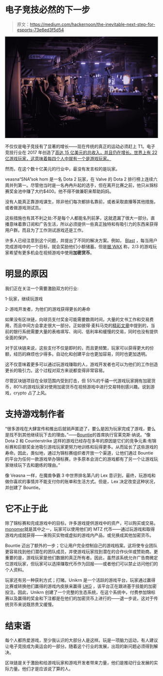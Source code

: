 # 电子竞技必然的下一步

> 原文：<https://medium.com/hackernoon/the-inevitable-next-step-for-esports-73e6ed3f5d54>

![](img/b6c5c34f2362d8e3f08e5c7d354323d5.png)

不仅仅是电子竞技有了显著的增长——现在传统的真正的运动必须赶上 T1。电子竞技行业在 2017 年创造了[高达 15 亿美元的总收入，并且仍在增长。世界上有 22 亿游戏玩家，这意味着每四个人中就有一个是游戏玩家。](https://dotesports.com/business/news/study-esports-industry-revenue-2017-superdata-predictions-19399)

然而，在这个数十亿美元的行业中，最没有发言权的是玩家。

veasna“SNA”sok hom 是一名 Dota 2 玩家，在 Valve 的 Dota 2 排行榜上连续六周并列第一。尽管他当时是一名冉冉升起的选手，但在离开比赛之前，他只从锦标赛奖金池中赚了大约$400。他不得不做兼职来帮助妈妈。

没有人能真正靠游戏谋生，除非他们每次都排名靠前，或者采取直播等其他措施，或者做游戏测试员。

这些措施也有其不利之处:不是每个人都能名列前茅，这就遗漏了很大一部分。直播意味着靠订阅和广告生活，所以必须提供一些真正独特和有吸引力的东西来获得用户群。而且为了工作测试游戏还是工作。

许多人已经注意到这个问题，并提出了不同的解决方案。例如， [Blast](https://blast.com/) ，每当用户完成游戏中的一个目标，就会奖励他们小额储蓄。但是[据 WAX](/wax-io/cryptocurrencies-are-on-track-to-dominate-online-video-gaming-and-here-are-the-numbers-that-show-cbe81dc397b0) 称，2/3 的游戏玩家希望有更多机会在视频游戏中使用**加密货币**。

# 明显的原因

我们正在关注一个需要激励双方的行业:

1-玩家，继续玩游戏

2-游戏开发者，为他们的游戏获得更长的寿命

如果没有区块链，向球员支付奖金可能需要数周时间，大量的文书工作和交易费用，而且中间方会拿走很大一部分。正如彼得·麦科马克的[精彩文章](https://hackernoon.com/an-open-letter-to-banks-about-bitcoin-and-cryptocurrencies-b0c7ef9b7c62)中提到的，当前的银行系统需要大量的表格填写、询问、低利率和缓慢的交易，同时也没有提供全面的保护。

对于区块链来说，这些支付不仅是即时的，而且更频繁，玩家可以获得更大的份额，经历的麻烦也少得多。自动化和创建平台也更加容易，同时也更加透明。

这不仅意味着更多可以通过玩游戏赚取的人，游戏开发者也可以为他们的工作创造更长的吸引力。这个过程对双方来说都变得非常容易。

尽管区块链项目在全球范围内受到打击，但 55%的千禧一代游戏玩家拥有加密货币，80%的游戏玩家对使用加密货币在视频游戏中进行交易特别感兴趣。说到游戏，crypto 占了上风。

# 支持游戏制作者

“很多游戏在大肆宣传和推出后就销声匿迹了，要么是因为玩家完成了游戏，要么是找不到其他继续玩下去的理由。”——[Bountie](https://bountie.io/)的首席执行官莱克斯·纳说。“像 Dota 2 和 Counterstrike 这样的游戏已经存在多年的原因是它们的竞争元素:有锦标赛和巨额奖金池吸引游戏玩家更努力地训练和玩得更多。从而延长了这些游戏的寿命。因此，类似地，通过为锦标赛组织者开放一个渠道，让他们通过 Bountie 的平台为任何一款游戏举办锦标赛，许多原本会消亡的游戏都有了另一个让游戏玩家继续玩下去和磨练的理由。”

像 Veasna 一样，在魔兽争霸 3 中世界排名第八的 Lex 意识到，最终，玩游戏和做你喜欢的事情并不能支付你的账单和生活方式。但是，Lex 决定改变这种状况，并创建了 Bountie。

# 它不止于此

除了锦标赛和完成游戏中的目标，许多游戏提供游戏中的资产，可以购买或交易。[monomer](https://www.monetizr.io/)就是其中之一，玩家可以使用他们的 MTZ 代币——通过玩游戏和取得游戏内成就获得——来购买实物或虚拟的游戏内产品，或兑换成其他加密货币。

Bountie 迈出了额外的一步；它让用户完全控制自己的游戏档案。这将使专业团队更容易找到他们潜在的团队成员，并使游戏玩家找到潜在的合作伙伴或赞助商。更重要的是，游戏玩家是他们数据的真正所有者。因此，虽然该系统允许广告商微定位游戏玩家，但玩家可以选择赚取代币作为回报——或者他们可以禁止访问他们的个人资料。

玩家还有另一种获利方式；打赌。Unikrn 是一个活跃的游戏平台，玩家通过赢得比赛或转换他们赢得的游戏内皮肤来赢得 [UKG](https://unikoingold.com/) ，该平台正在跟进基于技能的加密投注。因此，Unikrn 创建了一个完整的生态系统，在这个系统中，付费参加锦标赛以及赢得的奖金和下注都是在他们的加密货币上进行的——退一步说，这对于传统货币来说既昂贵又缓慢。

# 结束语

每个人都热爱游戏，至少我认识的大部分人是这样。玩是一项脑力运动，有人建议让电子竞技成为奥运会的一部分。随着这个行业的发展，出现的新问题必须得到解决。

区块链是关于激励和给游戏玩家和游戏开发者带来力量，他们是推动行业发展的实际力量。他们才是应该说了算的人。